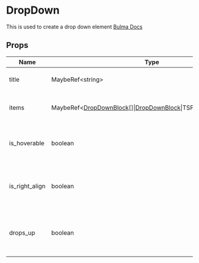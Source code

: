 # DropDown

This is used to create a drop down element
[Bulma Docs](https://bulma.io/documentation/components/dropdown/)
## Props

| Name    | Type | Values | Default | Description |
| -------- | ------- | -------- | ------- | ------- |
| title | MaybeRef\<string\> ||  | The title of the drop down|
| items | MaybeRef\<[DropDownBlock](../types.md#DropDownBlock)\[\]\|[DropDownBlock](../types.md#DropDownBlock)\|TSParenthesizedType\[\]\> ||  | The dropdown menu items to use|
| is_hoverable | boolean ||  | Indicates if it should display from hovering|
| is_right_align | boolean ||  | Inidicates if the menu should display right aligned|
| drops_up | boolean ||  | Indicates if the menu should display up instead of down|
